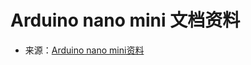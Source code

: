 # Arduino nano mini 文档资料

- 来源：[Arduino nano mini资料](https://product.abrobot.club/ABrobot%E4%BA%A7%E5%93%81%E8%B5%84%E6%96%99%E4%B8%AD%E5%BF%83/Arduino%20nano%20mini%E8%B5%84%E6%96%99)